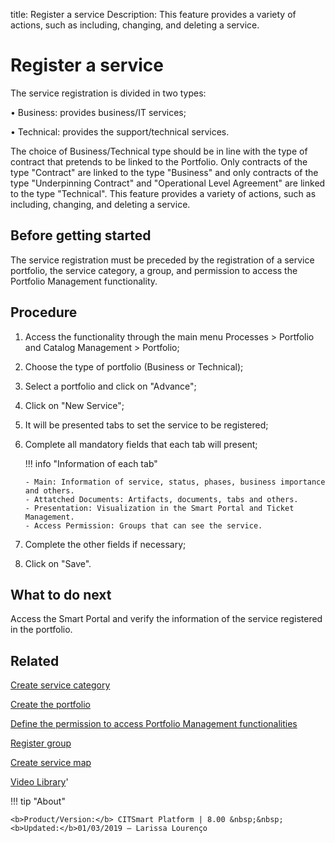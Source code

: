 title:  Register a service
Description: This feature provides a variety of actions, such as including, changing, and deleting a service.

# Register a service

The service registration is divided in two types:

•	Business: provides business/IT services;

•	Technical: provides the support/technical services.

The choice of Business/Technical type should be in line with the type of contract that pretends to be linked to the Portfolio. Only contracts of the type "Contract" are linked to the type "Business" and only contracts of the type "Underpinning Contract" and "Operational Level Agreement" are linked to the type "Technical".
This feature provides a variety of actions, such as including, changing, and deleting a service.

Before getting started
--------------------------

The service registration must be preceded by the registration of a service
portfolio, the service category, a group, and permission to access the Portfolio
Management functionality.

Procedure
-------------

1.  Access the functionality through the main menu Processes \> Portfolio and
    Catalog Management \> Portfolio;

2.  Choose the type of portfolio (Business or Technical);

3.  Select a portfolio and click on "Advance";

4.  Click on "New Service";

5.  It will be presented tabs to set the service to be registered;

6.  Complete all mandatory fields that each tab will present;

    !!! info "Information of each tab"
    
        - Main: Information of service, status, phases, business importance and others.
        - Attatched Documents: Artifacts, documents, tabs and others.
        - Presentation: Visualization in the Smart Portal and Ticket Management.
        - Access Permission: Groups that can see the service.

7.  Complete the other fields if necessary;

8.  Click on "Save".

What to do next
-------------------

Access the Smart Portal and verify the information of the service registered in
the portfolio.

Related
-----------

[Create service category](/en-us/citsmart-platform-8/processes/portfolio-and-catalog/configuration/create-service-category.html)

[Create the portfolio](/en-us/citsmart-platform-8/processes/portfolio-and-catalog/use/create-the-portfolio.html)

[Define the permission to access Portfolio Management functionalities](/en-us/citsmart-platform-8/initial-settings/access-settings/profile/portfolio-management.html)

[Register group](/en-us/citsmart-platform-8/initial-settings/access-settings/user/register-groups.html)

[Create service map](/en-us/citsmart-platform-8/processes/portfolio-and-catalog/configuration/create-service-map.html)

<i class='fa fa-youtube-play  fa-2x' style='color:#97ce17;vertical-align: middle;'> </i> [Video Library](https://www.youtube.com/playlist?list=PLB5qK2uzf2RNx1eXRaihDR_bxXjGhgFut)'

!!! tip "About"

    <b>Product/Version:</b> CITSmart Platform | 8.00 &nbsp;&nbsp;
    <b>Updated:</b>01/03/2019 – Larissa Lourenço
